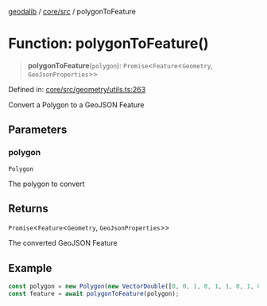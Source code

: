 [geodalib](../../../modules.md) / [core/src](../index.md) / polygonToFeature

# Function: polygonToFeature()

> **polygonToFeature**(`polygon`): `Promise`\<`Feature`\<`Geometry`, `GeoJsonProperties`\>\>

Defined in: [core/src/geometry/utils.ts:263](https://github.com/GeoDaCenter/geoda-lib/blob/3f9453a08cf3d7f96b1a0d65d18359804129d8d2/js/packages/core/src/geometry/utils.ts#L263)

Convert a Polygon to a GeoJSON Feature

## Parameters

### polygon

`Polygon`

The polygon to convert

## Returns

`Promise`\<`Feature`\<`Geometry`, `GeoJsonProperties`\>\>

The converted GeoJSON Feature

## Example

```ts
const polygon = new Polygon(new VectorDouble([0, 0, 1, 0, 1, 1, 0, 1, 0, 0]), new VectorUInt([0, 1, 2, 3, 4]), new VectorUInt([0, 1, 2, 3, 4]), new VectorUInt([0, 1, 2, 3, 4]), true, false);
const feature = await polygonToFeature(polygon);
```
